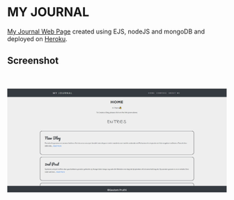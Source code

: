 # MY JOURNAL

[My Journal Web Page](https://gentle-basin-06869.herokuapp.com/) created using EJS, nodeJS and mongoDB and deployed on [Heroku](https://www.heroku.com/).

## Screenshot
<br><br>
![SCREENSHOT](./screenshot.jpg)